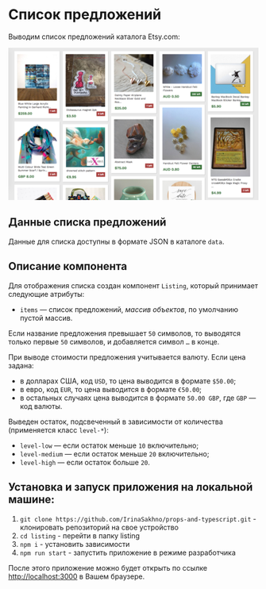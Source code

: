 Список предложений
===
Выводим список предложений каталога Etsy.com:

![Товары в виде карточек](./src/img/preview.png)

## Данные списка предложений

Данные для списка доступны в формате JSON в каталоге `data`.

## Описание компонента

Для отображения списка создан компонент `Listing`, который принимает следующие атрибуты:
- `items` — список предложений, _массив объектов_, по умолчанию пустой массив.

Если название предложения превышает `50` символов, то выводятся только первые `50` символов, и добавляется символ `…` в конце.

При выводе стоимости предложения учитывается валюту. Если цена задана:
- в долларах США, код `USD`, то цена выводится в формате `$50.00`;
- в евро, код `EUR`, то цена выводится в формате `€50.00`;
- в остальных случаях цена выводится в формате `50.00 GBP`, где `GBP` — код валюты.

Выведен остаток, подсвеченный в зависимости от количества (применяется класс `level-*`):
- `level-low` — если остаток меньше `10` включительно;
- `level-medium` — если остаток меньше `20` включительно;
- `level-high` — если остаток больше `20`.

## Установка и запуск приложения на локальной машине:
1. `git clone https://github.com/IrinaSakhno/props-and-typescript.git` - клонировать репозиторий на свое устройство
2. `cd listing` - перейти в папку listing
3. `npm i` - установить зависимости
4. `npm run start` - запустить приложение в режиме разработчика

После этого приложение можно будет открыть по ссылке  [http://localhost:3000](http://localhost:3000) в Вашем браузере.